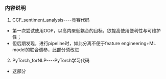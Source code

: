 ### 内容说明
1. CCF_sentiment_analysis----竞赛代码
  - 第一次尝试使用OOP，以高内聚低耦合的目标，欲提高使用便利性与可维护性；
  - 但后期发现，进行pipeline时，如此分离不便于feature engineering+ML model的联合调参，此部分须改进
2. PyTorch_forNLP----PyTorch学习代码
  - 这部分

